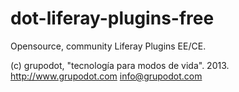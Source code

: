 dot-liferay-plugins-free
========================

Opensource, community Liferay Plugins EE/CE.

(c) grupodot, "tecnología para modos de vida". 2013. 
http://www.grupodot.com
info@grupodot.com


